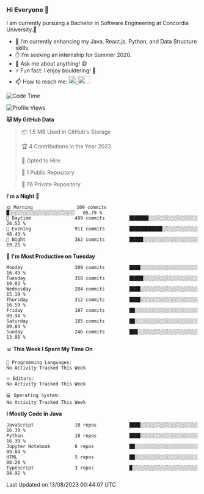 ### Hi Everyone 👋
I am currently pursuing a Bachelor in Software Engineering at Concordia University.🏫

- 🌱 I’m currently enhancing my Java, React.js, Python, and Data Structure skills.
- ✋ I’m seeking an internship for Summer 2020.
- 💬 Ask me about anything! 😄
- ⚡ Fun fact: I enjoy bouldering! 🧗‍
- 📫 How to reach me: <a href="https://www.linkedin.com/in/siu-tong-ye/" target="_blank"> <img width="20px" width="32" src="https://cdn.jsdelivr.net/npm/simple-icons@v3/icons/linkedin.svg" /> </a> <a href="mailto:SiuTongYe@gmail.com" target="_blank"> <img height="20" width="32" src="https://cdn.jsdelivr.net/npm/simple-icons@v3/icons/gmail.svg" /> </a>

<!--START_SECTION:waka-->
![Code Time](http://img.shields.io/badge/Code%20Time-278%20hrs%2052%20mins-blue)

![Profile Views](http://img.shields.io/badge/Profile%20Views-0-blue)

**🐱 My GitHub Data** 

> 📦 1.5 MB Used in GitHub's Storage 
 > 
> 🏆 4 Contributions in the Year 2023
 > 
> 💼 Opted to Hire
 > 
> 📜 1 Public Repository 
 > 
> 🔑 76 Private Repository 
 > 
**I'm a Night 🦉** 

```text
🌞 Morning                109 commits         █░░░░░░░░░░░░░░░░░░░░░░░░   05.79 % 
🌆 Daytime                499 commits         ███████░░░░░░░░░░░░░░░░░░   26.53 % 
🌃 Evening                911 commits         ████████████░░░░░░░░░░░░░   48.43 % 
🌙 Night                  362 commits         █████░░░░░░░░░░░░░░░░░░░░   19.25 % 
```
📅 **I'm Most Productive on Tuesday** 

```text
Monday                   309 commits         ████░░░░░░░░░░░░░░░░░░░░░   16.43 % 
Tuesday                  358 commits         █████░░░░░░░░░░░░░░░░░░░░   19.03 % 
Wednesday                284 commits         ████░░░░░░░░░░░░░░░░░░░░░   15.10 % 
Thursday                 312 commits         ████░░░░░░░░░░░░░░░░░░░░░   16.59 % 
Friday                   187 commits         ██░░░░░░░░░░░░░░░░░░░░░░░   09.94 % 
Saturday                 185 commits         ██░░░░░░░░░░░░░░░░░░░░░░░   09.84 % 
Sunday                   246 commits         ███░░░░░░░░░░░░░░░░░░░░░░   13.08 % 
```


📊 **This Week I Spent My Time On** 

```text
💬 Programming Languages: 
No Activity Tracked This Week

🔥 Editors: 
No Activity Tracked This Week

💻 Operating System: 
No Activity Tracked This Week
```

**I Mostly Code in Java** 

```text
JavaScript               10 repos            ████░░░░░░░░░░░░░░░░░░░░░   16.39 % 
Python                   10 repos            ████░░░░░░░░░░░░░░░░░░░░░   16.39 % 
Jupyter Notebook         6 repos             ██░░░░░░░░░░░░░░░░░░░░░░░   09.84 % 
HTML                     5 repos             ██░░░░░░░░░░░░░░░░░░░░░░░   08.20 % 
TypeScript               3 repos             █░░░░░░░░░░░░░░░░░░░░░░░░   04.92 % 
```




 Last Updated on 13/08/2023 00:44:07 UTC
<!--END_SECTION:waka-->
